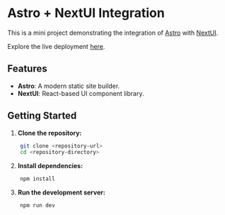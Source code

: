 # Astro + NextUI Integration

This is a mini project demonstrating the integration of [Astro](https://docs.astro.build/) with [NextUI]([https://daisyui.com/docs/](https://nextui.org/docs/guide/introduction)). 

Explore the live deployment [here](https://spike-nextui-astro.vercel.app/).

## Features

- **Astro**: A modern static site builder.
- **NextUI**: React-based UI component library.

## Getting Started

1. **Clone the repository:**
```sh
    git clone <repository-url>
    cd <repository-directory>
```
    
2. **Install dependencies:**
   
```sh
    npm install
```
3. **Run the development server:**
   
```sh
    npm run dev
```    
